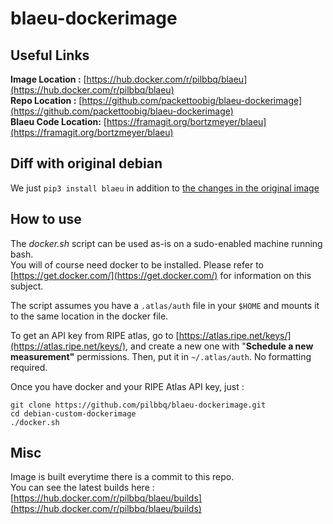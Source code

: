 # blaeu-dockerimage

## Useful Links
**Image Location :** [https://hub.docker.com/r/pilbbq/blaeu](https://hub.docker.com/r/pilbbq/blaeu)<br/>
**Repo Location :** [https://github.com/packettoobig/blaeu-dockerimage](https://github.com/packettoobig/blaeu-dockerimage)<br/>
**Blaeu Code Location:** [https://framagit.org/bortzmeyer/blaeu](https://framagit.org/bortzmeyer/blaeu)

## Diff with original debian
We just `pip3 install blaeu` in addition to [the changes in the original image](https://github.com/packettoobig/debian-custom-dockerimage)

## How to use
The *docker.sh* script can be used as-is on a sudo-enabled machine running bash.<br/>
You will of course need docker to be installed. Please refer to [https://get.docker.com/](https://get.docker.com/) for information on this subject.

The script assumes you have a `.atlas/auth` file in your `$HOME` and mounts it to the same location in the docker file.

To get an API key from RIPE atlas, go to [https://atlas.ripe.net/keys/](https://atlas.ripe.net/keys/), and create a new one with "**Schedule a new measurement"** permissions.
Then, put it in `~/.atlas/auth`. No formatting required.

Once you have docker and your RIPE Atlas API key, just :

	git clone https://github.com/pilbbq/blaeu-dockerimage.git
	cd debian-custom-dockerimage
	./docker.sh

## Misc
Image is built everytime there is a commit to this repo.<br/>
You can see the latest builds here : [https://hub.docker.com/r/pilbbq/blaeu/builds](https://hub.docker.com/r/pilbbq/blaeu/builds)
